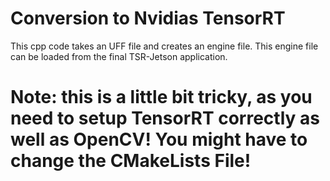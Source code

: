 # Conversion to Nvidias TensorRT
This cpp code takes an UFF file and creates an engine file. 
This engine file can be loaded from the final TSR-Jetson application. 

# Note: this is a little bit tricky, as you need to setup TensorRT correctly as well as OpenCV! You might have to change the CMakeLists File!  
